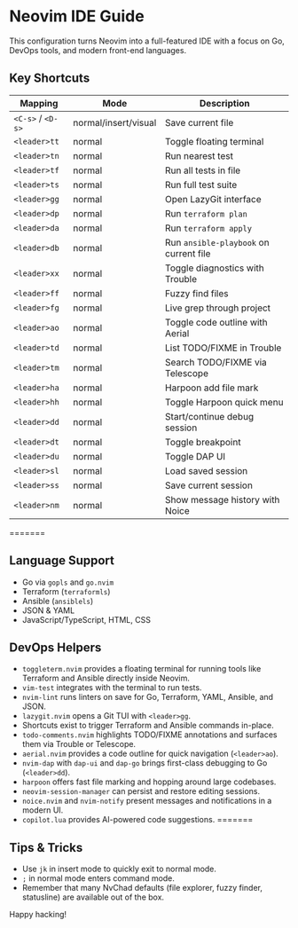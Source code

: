 # Neovim IDE Guide

This configuration turns Neovim into a full-featured IDE with a focus on Go, DevOps tools, and modern front-end languages.

## Key Shortcuts

| Mapping | Mode | Description |
| --- | --- | --- |
| `<C-s>` / `<D-s>` | normal/insert/visual | Save current file |
| `<leader>tt` | normal | Toggle floating terminal |
| `<leader>tn` | normal | Run nearest test |
| `<leader>tf` | normal | Run all tests in file |
| `<leader>ts` | normal | Run full test suite |
| `<leader>gg` | normal | Open LazyGit interface |
| `<leader>dp` | normal | Run `terraform plan` |
| `<leader>da` | normal | Run `terraform apply` |
| `<leader>db` | normal | Run `ansible-playbook` on current file |
| `<leader>xx` | normal | Toggle diagnostics with Trouble |
| `<leader>ff` | normal | Fuzzy find files |
| `<leader>fg` | normal | Live grep through project |
| `<leader>ao` | normal | Toggle code outline with Aerial |
| `<leader>td` | normal | List TODO/FIXME in Trouble |
| `<leader>tm` | normal | Search TODO/FIXME via Telescope |
| `<leader>ha` | normal | Harpoon add file mark |
| `<leader>hh` | normal | Toggle Harpoon quick menu |
| `<leader>dd` | normal | Start/continue debug session |
| `<leader>dt` | normal | Toggle breakpoint |
| `<leader>du` | normal | Toggle DAP UI |
| `<leader>sl` | normal | Load saved session |
| `<leader>ss` | normal | Save current session |
| `<leader>nm` | normal | Show message history with Noice |
=======

## Language Support

- Go via `gopls` and `go.nvim`
- Terraform (`terraformls`)
- Ansible (`ansiblels`)
- JSON & YAML
- JavaScript/TypeScript, HTML, CSS

## DevOps Helpers

- `toggleterm.nvim` provides a floating terminal for running tools like Terraform and Ansible directly inside Neovim.
- `vim-test` integrates with the terminal to run tests.
- `nvim-lint` runs linters on save for Go, Terraform, YAML, Ansible, and JSON.
- `lazygit.nvim` opens a Git TUI with `<leader>gg`.
- Shortcuts exist to trigger Terraform and Ansible commands in-place.
- `todo-comments.nvim` highlights TODO/FIXME annotations and surfaces them via Trouble or Telescope.
- `aerial.nvim` provides a code outline for quick navigation (`<leader>ao`).
- `nvim-dap` with `dap-ui` and `dap-go` brings first-class debugging to Go (`<leader>dd`).
- `harpoon` offers fast file marking and hopping around large codebases.
- `neovim-session-manager` can persist and restore editing sessions.
- `noice.nvim` and `nvim-notify` present messages and notifications in a modern UI.
- `copilot.lua` provides AI-powered code suggestions.
=======

## Tips & Tricks

- Use `jk` in insert mode to quickly exit to normal mode.
- `;` in normal mode enters command mode.
- Remember that many NvChad defaults (file explorer, fuzzy finder, statusline) are available out of the box.

Happy hacking!
